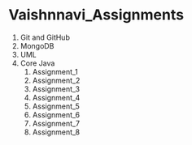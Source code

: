 # Vaishnnavi_Assignments

1. Git and GitHub
2. MongoDB
3. UML
4. Core Java
   1. Assignment_1
   1. Assignment_2
   1. Assignment_3
   1. Assignment_4
   1. Assignment_5
   1. Assignment_6
   1. Assignment_7
   1. Assignment_8


   
